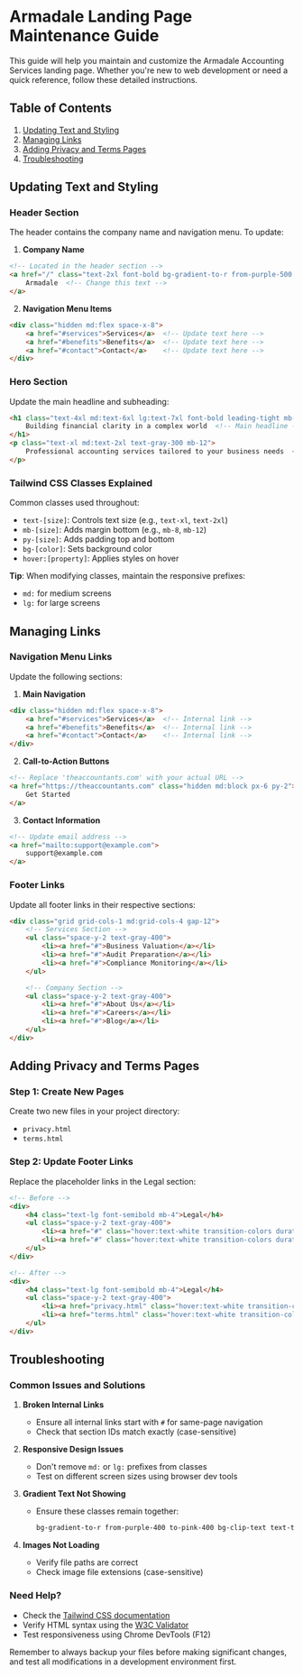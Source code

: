 # Armadale Landing Page Maintenance Guide

This guide will help you maintain and customize the Armadale Accounting Services landing page. Whether you're new to web development or need a quick reference, follow these detailed instructions.

## Table of Contents
1. [Updating Text and Styling](#updating-text-and-styling)
2. [Managing Links](#managing-links)
3. [Adding Privacy and Terms Pages](#adding-privacy-and-terms-pages)
4. [Troubleshooting](#troubleshooting)

## Updating Text and Styling

### Header Section
The header contains the company name and navigation menu. To update:

1. **Company Name**
```html
<!-- Located in the header section -->
<a href="/" class="text-2xl font-bold bg-gradient-to-r from-purple-500 to-pink-500 bg-clip-text text-transparent">
    Armadale  <!-- Change this text -->
</a>
```

2. **Navigation Menu Items**
```html
<div class="hidden md:flex space-x-8">
    <a href="#services">Services</a>  <!-- Update text here -->
    <a href="#benefits">Benefits</a>  <!-- Update text here -->
    <a href="#contact">Contact</a>    <!-- Update text here -->
</div>
```

### Hero Section
Update the main headline and subheading:
```html
<h1 class="text-4xl md:text-6xl lg:text-7xl font-bold leading-tight mb-8">
    Building financial clarity in a complex world  <!-- Main headline -->
</h1>
<p class="text-xl md:text-2xl text-gray-300 mb-12">
    Professional accounting services tailored to your business needs  <!-- Subheading -->
</p>
```

### Tailwind CSS Classes Explained
Common classes used throughout:
- `text-[size]`: Controls text size (e.g., `text-xl`, `text-2xl`)
- `mb-[size]`: Adds margin bottom (e.g., `mb-8`, `mb-12`)
- `py-[size]`: Adds padding top and bottom
- `bg-[color]`: Sets background color
- `hover:[property]`: Applies styles on hover

**Tip**: When modifying classes, maintain the responsive prefixes:
- `md:` for medium screens
- `lg:` for large screens

## Managing Links

### Navigation Menu Links
Update the following sections:

1. **Main Navigation**
```html
<div class="hidden md:flex space-x-8">
    <a href="#services">Services</a>  <!-- Internal link -->
    <a href="#benefits">Benefits</a>  <!-- Internal link -->
    <a href="#contact">Contact</a>    <!-- Internal link -->
</div>
```

2. **Call-to-Action Buttons**
```html
<!-- Replace 'theaccountants.com' with your actual URL -->
<a href="https://theaccountants.com" class="hidden md:block px-6 py-2">
    Get Started
</a>
```

3. **Contact Information**
```html
<!-- Update email address -->
<a href="mailto:support@example.com">
    support@example.com
</a>
```

### Footer Links
Update all footer links in their respective sections:

```html
<div class="grid grid-cols-1 md:grid-cols-4 gap-12">
    <!-- Services Section -->
    <ul class="space-y-2 text-gray-400">
        <li><a href="#">Business Valuation</a></li>
        <li><a href="#">Audit Preparation</a></li>
        <li><a href="#">Compliance Monitoring</a></li>
    </ul>

    <!-- Company Section -->
    <ul class="space-y-2 text-gray-400">
        <li><a href="#">About Us</a></li>
        <li><a href="#">Careers</a></li>
        <li><a href="#">Blog</a></li>
    </ul>
</div>
```

## Adding Privacy and Terms Pages

### Step 1: Create New Pages
Create two new files in your project directory:
- `privacy.html`
- `terms.html`

### Step 2: Update Footer Links
Replace the placeholder links in the Legal section:

```html
<!-- Before -->
<div>
    <h4 class="text-lg font-semibold mb-4">Legal</h4>
    <ul class="space-y-2 text-gray-400">
        <li><a href="#" class="hover:text-white transition-colors duration-300">Privacy Policy</a></li>
        <li><a href="#" class="hover:text-white transition-colors duration-300">Terms of Service</a></li>
    </ul>
</div>

<!-- After -->
<div>
    <h4 class="text-lg font-semibold mb-4">Legal</h4>
    <ul class="space-y-2 text-gray-400">
        <li><a href="privacy.html" class="hover:text-white transition-colors duration-300">Privacy Policy</a></li>
        <li><a href="terms.html" class="hover:text-white transition-colors duration-300">Terms of Service</a></li>
    </ul>
</div>
```

## Troubleshooting

### Common Issues and Solutions

1. **Broken Internal Links**
   - Ensure all internal links start with `#` for same-page navigation
   - Check that section IDs match exactly (case-sensitive)

2. **Responsive Design Issues**
   - Don't remove `md:` or `lg:` prefixes from classes
   - Test on different screen sizes using browser dev tools

3. **Gradient Text Not Showing**
   - Ensure these classes remain together:
     ```html
     bg-gradient-to-r from-purple-400 to-pink-400 bg-clip-text text-transparent
     ```

4. **Images Not Loading**
   - Verify file paths are correct
   - Check image file extensions (case-sensitive)

### Need Help?
- Check the [Tailwind CSS documentation](https://tailwindcss.com/docs)
- Verify HTML syntax using the [W3C Validator](https://validator.w3.org/)
- Test responsiveness using Chrome DevTools (F12)

Remember to always backup your files before making significant changes, and test all modifications in a development environment first.